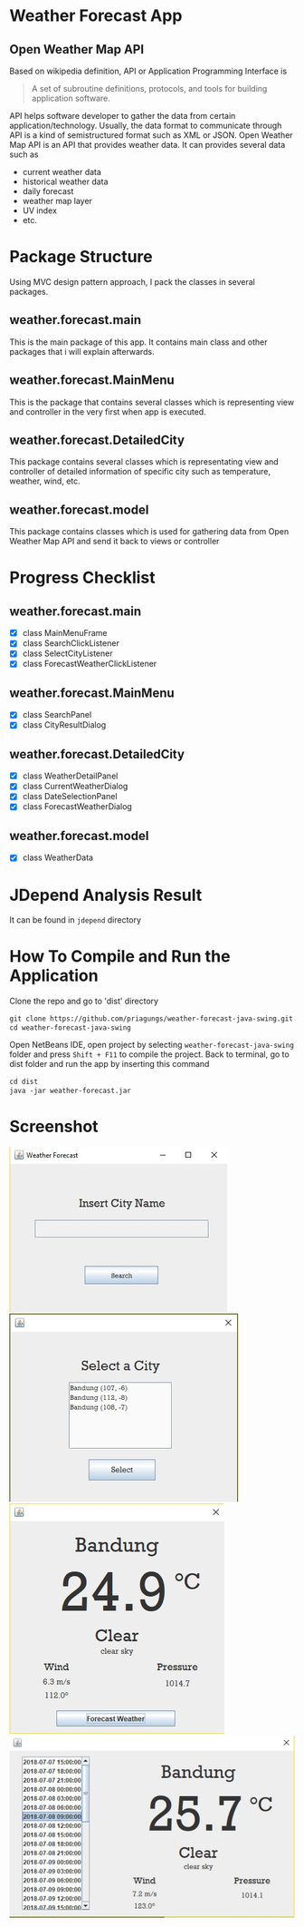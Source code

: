 # Weather Forecast App
## Open Weather Map API
Based on wikipedia definition, API or Application Programming Interface is
> A set of subroutine definitions, protocols, and tools for building application software.

API helps software developer to gather the data from certain application/technology. Usually, the data format to communicate through API is a kind of semistructured format such as XML or JSON.
Open Weather Map API is an API that provides weather data. It can provides several data such as
- current weather data
- historical weather data
- daily forecast
- weather map layer
- UV index
- etc.

# Package Structure
Using MVC design pattern approach, I pack the classes in several packages.
## weather.forecast.main
This is the main package of this app. It contains main class and other packages that i will explain afterwards.
## weather.forecast.MainMenu
This is the package that contains several classes which is representing view and controller in the very first when app is executed.
## weather.forecast.DetailedCity
This package contains several classes which is representating view and controller of detailed information of specific city such as temperature, weather, wind, etc.
## weather.forecast.model
This package contains classes which is used for gathering data from Open Weather Map API and send it back to views or controller

# Progress Checklist
## weather.forecast.main
- [x] class MainMenuFrame
- [x] class SearchClickListener
- [x] class SelectCityListener
- [x] class ForecastWeatherClickListener
## weather.forecast.MainMenu
- [x] class SearchPanel
- [x] class CityResultDialog
## weather.forecast.DetailedCity
- [x] class WeatherDetailPanel
- [x] class CurrentWeatherDialog
- [x] class DateSelectionPanel
- [x] class ForecastWeatherDialog
## weather.forecast.model
- [x] class WeatherData

# JDepend Analysis Result
It can be found in `jdepend` directory

# How To Compile and Run the Application
Clone the repo and go to 'dist' directory
```
git clone https://github.com/priagungs/weather-forecast-java-swing.git
cd weather-forecast-java-swing
```
Open NetBeans IDE, open project by selecting `weather-forecast-java-swing` folder and press `Shift + F11` to compile the project.
Back to terminal, go to dist folder and run the app by inserting this command
```
cd dist
java -jar weather-forecast.jar
```

# Screenshot
![alt text](screenshot/Screenshot_1.jpg)
![alt text](screenshot/Screenshot_2.jpg)
![alt text](screenshot/Screenshot_3.jpg)
![alt text](screenshot/Screenshot_4.jpg)

